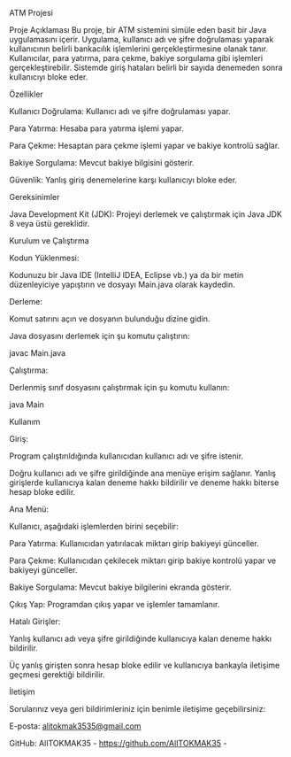 ATM Projesi

Proje Açıklaması
Bu proje, bir ATM sistemini simüle eden basit bir Java uygulamasını içerir. Uygulama, kullanıcı adı ve şifre doğrulaması yaparak kullanıcının belirli bankacılık işlemlerini gerçekleştirmesine olanak tanır. Kullanıcılar, para yatırma, para çekme, bakiye sorgulama gibi işlemleri gerçekleştirebilir. Sistemde giriş hataları belirli bir sayıda denemeden sonra kullanıcıyı bloke eder.

Özellikler

Kullanıcı Doğrulama: Kullanıcı adı ve şifre doğrulaması yapar.

Para Yatırma: Hesaba para yatırma işlemi yapar.

Para Çekme: Hesaptan para çekme işlemi yapar ve bakiye kontrolü sağlar.

Bakiye Sorgulama: Mevcut bakiye bilgisini gösterir.

Güvenlik: Yanlış giriş denemelerine karşı kullanıcıyı bloke eder.

Gereksinimler

Java Development Kit (JDK): Projeyi derlemek ve çalıştırmak için Java JDK 8 veya üstü gereklidir.

Kurulum ve Çalıştırma

Kodun Yüklenmesi:

Kodunuzu bir Java IDE (IntelliJ IDEA, Eclipse vb.) ya da bir metin düzenleyiciye yapıştırın ve dosyayı Main.java olarak kaydedin.

Derleme:

Komut satırını açın ve dosyanın bulunduğu dizine gidin.

Java dosyasını derlemek için şu komutu çalıştırın:

javac Main.java

Çalıştırma:

Derlenmiş sınıf dosyasını çalıştırmak için şu komutu kullanın:

java Main

Kullanım

Giriş:

Program çalıştırıldığında kullanıcıdan kullanıcı adı ve şifre istenir.

Doğru kullanıcı adı ve şifre girildiğinde ana menüye erişim sağlanır. Yanlış girişlerde kullanıcıya kalan deneme hakkı bildirilir ve deneme hakkı biterse hesap bloke edilir.

Ana Menü:

Kullanıcı, aşağıdaki işlemlerden birini seçebilir:

Para Yatırma: Kullanıcıdan yatırılacak miktarı girip bakiyeyi günceller.

Para Çekme: Kullanıcıdan çekilecek miktarı girip bakiye kontrolü yapar ve bakiyeyi günceller.

Bakiye Sorgulama: Mevcut bakiye bilgilerini ekranda gösterir.

Çıkış Yap: Programdan çıkış yapar ve işlemler tamamlanır.

Hatalı Girişler:

Yanlış kullanıcı adı veya şifre girildiğinde kullanıcıya kalan deneme hakkı bildirilir.

Üç yanlış girişten sonra hesap bloke edilir ve kullanıcıya bankayla iletişime geçmesi gerektiği bildirilir.

İletişim

Sorularınız veya geri bildirimleriniz için benimle iletişime geçebilirsiniz:

E-posta: alitokmak3535@gmail.com

GitHub: AlITOKMAK35 - https://github.com/AlITOKMAK35 -
